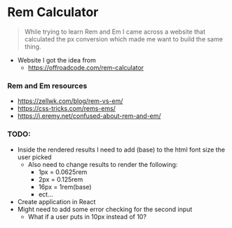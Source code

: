 # Rem Calculator

> While trying to learn Rem and Em I came across a website that calculated the px conversion which made me want to build the same thing.

- Website I got the idea from
    - https://offroadcode.com/rem-calculator

### Rem and Em resources
- https://zellwk.com/blog/rem-vs-em/
- https://css-tricks.com/rems-ems/
- https://j.eremy.net/confused-about-rem-and-em/

### TODO:
- Inside the rendered results I need to add (base) to the html font size the user picked
  - Also need to change results to render the following:
    - 1px = 0.0625rem
    - 2px = 0.125rem
    - 16px = 1rem(base)
    - ect...
- Create application in React
- Might need to add some error checking for the second input
  - What if a user puts in 10px instead of 10?
